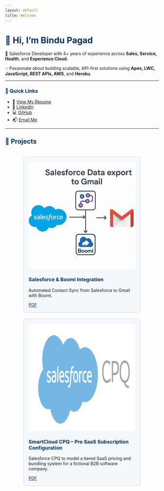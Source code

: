 ```yaml
---
layout: default
title: Welcome
---
```


<!-- Personal Info -->
# <span style="color:#003366;">👋 Hi, I’m Bindu Pagad</span>

🎯 Salesforce Developer with 4+ years of experience across **Sales, Service, Health**, and **Experience Cloud**.

💡 Passionate about building scalable, API-first solutions using **Apex, LWC, JavaScript, REST APIs, AWS**, and **Heroku**.

---

### <span style="color:#003366;">🔗 Quick Links</span>
- 📄 [View My Resume](BinduPagad.pdf)
- 🔗 [LinkedIn](https://www.linkedin.com/in/bindu-pagad)
- 💻 [GitHub](https://github.com/MissPagad)
- 📬 [Email Me](mailto:bindupagad181997@gmail.com)

---

## <span style="color:#003366;">🚀 Projects</span>

<div style="display: flex; flex-wrap: wrap; gap: 20px; justify-content: center; padding: 20px 0;">

  <!-- Project 1 -->
 <div style="flex: 0 1 350px; background-color: #f5f8fc; border: 1px solid #c9d6e3; border-radius: 8px; padding: 16px;">
  <img src="SFBoomi.png" alt="Salesforce & Boomi Integration" style="width: 100%; border-radius: 4px;">
  <h3 style="color:#003366;">Salesforce & Boomi Integration</h3>
  <p>Automated Contact Sync from Salesforce to Gmail with Boomi.</p>
  <a href="SalesforceBoomi.pdf" target="_blank" style="color:#003366;">PDF</a>
</div>

  <!-- Project 2 -->
 <div style="flex: 0 1 350px; background-color: #f5f8fc; border: 1px solid #c9d6e3; border-radius: 8px; padding: 16px;">
    <img src="SFCpq.png" alt="Salesforce CPQ – SaaS Subscription Quoting" style="width: 100%; border-radius: 4px;">
    <h3 style="color:#003366;">SmartCloud CPQ – Pro SaaS Subscription Configuration</h3>
    <p>Salesforce CPQ to model a tiered SaaS pricing and bundling system for a fictional B2B software company.</p>
    <a href="Salesforcecpq.pdf" target="_blank" style="color:#003366;">PDF</a>
  </div>

</div>
